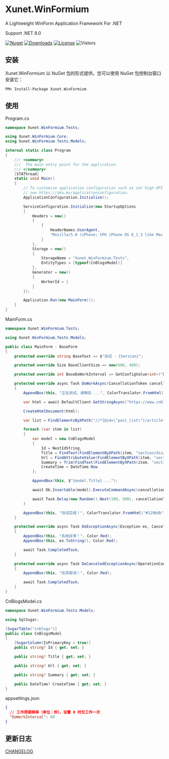 # Xunet.WinFormium

A Lightweight WinForm Application Framework For .NET

Support .NET 8.0

[![Nuget](https://img.shields.io/nuget/v/Xunet.WinFormium.svg?style=flat-square)](https://www.nuget.org/packages/Xunet.WinFormium)
[![Downloads](https://img.shields.io/nuget/dt/Xunet.WinFormium.svg?style=flat-square)](https://www.nuget.org/stats/packages/Xunet.WinFormium?groupby=Version)
[![License](https://img.shields.io/github/license/shelley-xl/Xunet.WinFormium.svg)](https://github.com/shelley-xl/Xunet.WinFormium/blob/master/LICENSE)
![Vistors](https://visitor-badge.laobi.icu/badge?page_id=https://github.com/shelley-xl/Xunet.WinFormium)

## 安装

Xunet.WinFormium 以 NuGet 包的形式提供。您可以使用 NuGet 包控制台窗口安装它：

```
PM> Install-Package Xunet.WinFormium
```

## 使用

Program.cs

```c#
namespace Xunet.WinFormium.Tests;

using Xunet.WinFormium.Core;
using Xunet.WinFormium.Tests.Models;

internal static class Program
{
    /// <summary>
    ///  The main entry point for the application.
    /// </summary>
    [STAThread]
    static void Main()
    {
        // To customize application configuration such as set high DPI settings or default font,
        // see https://aka.ms/applicationconfiguration.
        ApplicationConfiguration.Initialize();

        ServiceConfiguration.Initialize(new StartupOptions
        {
            Headers = new()
            {
                {
                    HeaderNames.UserAgent,
                    "Mozilla/5.0 (iPhone; CPU iPhone OS 6_1_3 like Mac OS X) AppleWebKit/536.26 (KHTML, like Gecko) Mobile/10B329 MicroMessenger/5.0.1"
                }
            },
            Storage = new()
            {
                StorageName = "Xunet.WinFormium.Tests",
                EntityTypes = [typeof(CnBlogsModel)]
            },
            Generator = new()
            {
                WorkerId = 1
            }
        });

        Application.Run(new MainForm());
    }
}
```

MainForm.cs

```c#
namespace Xunet.WinFormium.Tests;

using Xunet.WinFormium.Tests.Models;

public class MainForm : BaseForm
{
    protected override string BaseText => $"测试 - {Version}";

    protected override Size BaseClientSize => new(600, 400);

    protected override int BaseDoWorkInterval => GetConfigValue<int>("DoWorkInterval");

    protected override async Task DoWorkAsync(CancellationToken cancellationToken)
    {
        AppendBox(this, "正在测试，请稍后 ...", ColorTranslator.FromHtml("#1296db"));

        var html = await DefaultClient.GetStringAsync("https://www.cnblogs.com/", cancellationToken);

        CreateHtmlDocument(html);

        var list = FindElementsByXPath("//*[@id=\"post_list\"]/article");

        foreach (var item in list)
        {
            var model = new CnBlogsModel
            {
                Id = NextIdString,
                Title = FindText(FindElementByXPath(item, "section/div/a")),
                Url = FindAttributeValue(FindElementByXPath(item, "section/div/a"), "href"),
                Summary = Trim(FindText(FindElementByXPath(item, "section/div/p"))),
                CreateTime = DateTime.Now
            };

            AppendBox(this, $"{model.Title} ...");

            await Db.Insertable(model).ExecuteCommandAsync(cancellationToken);

            await Task.Delay(new Random().Next(100, 500), cancellationToken);
        }

        AppendBox(this, "测试完成！", ColorTranslator.FromHtml("#1296db"));
    }

    protected override async Task DoExceptionAsync(Exception ex, CancellationToken cancellationToken)
    {
        AppendBox(this, "系统异常！", Color.Red);
        AppendBox(this, ex.ToString(), Color.Red);

        await Task.CompletedTask;
    }

    protected override async Task DoCanceledExceptionAsync(OperationCanceledException ex)
    {
        AppendBox(this, "任务取消！", Color.Red);

        await Task.CompletedTask;
    }
}
```

CnBlogsModel.cs

```c#
namespace Xunet.WinFormium.Tests.Models;

using SqlSugar;

[SugarTable("cnblogs")]
public class CnBlogsModel
{
    [SugarColumn(IsPrimaryKey = true)]
    public string? Id { get; set; }

    public string? Title { get; set; }

    public string? Url { get; set; }

    public string? Summary { get; set; }

    public DateTime? CreateTime { get; set; }
}
```

appsettings.json

```json
{
  // 工作周期频率（单位：秒），设置 0 时仅工作一次
  "DoWorkInterval": 60
}
```

## 更新日志

[CHANGELOG](CHANGELOG.md)
